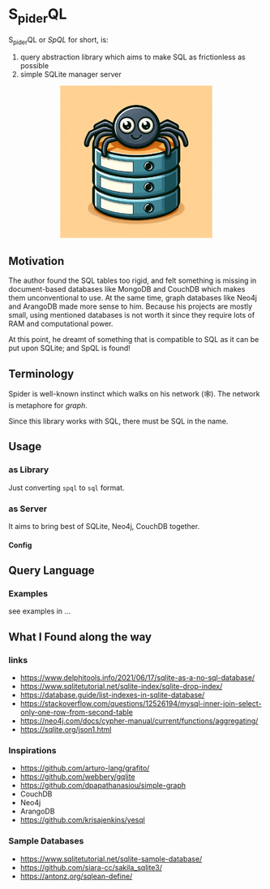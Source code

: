 # S<sub>pider</sub>QL

S<sub>pider</sub>QL or *SpQL* for short, is:
1. query abstraction library which aims to make SQL as frictionless as possible
2. simple SQLite manager server

<p align="center">
  <img src="./assets/logo.png" alt="spiderQlite Logo" width="300px">
</p>

## Motivation
The author found the SQL tables too rigid, and felt something is missing in document-based databases like MongoDB and CouchDB which makes them unconventional to use. At the same time, graph databases like Neo4j and ArangoDB made more sense to him. Because his projects are mostly small, using mentioned databases is not worth it since they require lots of RAM and computational power.

At this point, he dreamt of something that is compatible to SQL as it can be put upon SQLite; and SpQL is found!

## Terminology
Spider is well-known instinct which walks on his network (🕸). The network is metaphore for *graph*. 

Since this library works with SQL, there must be SQL in the name. 

## Usage
### as Library
Just converting `spql` to `sql` format.

### as Server
It aims to bring best of SQLite, Neo4j, CouchDB together.

#### Config

## Query Language
### Examples
see examples in ...


## What I Found along the way
### links
- https://www.delphitools.info/2021/06/17/sqlite-as-a-no-sql-database/
- https://www.sqlitetutorial.net/sqlite-index/sqlite-drop-index/
- https://database.guide/list-indexes-in-sqlite-database/
- https://stackoverflow.com/questions/12526194/mysql-inner-join-select-only-one-row-from-second-table
- https://neo4j.com/docs/cypher-manual/current/functions/aggregating/
- https://sqlite.org/json1.html


### Inspirations
- https://github.com/arturo-lang/grafito/
- https://github.com/webbery/gqlite
- https://github.com/dpapathanasiou/simple-graph
- CouchDB
- Neo4j
- ArangoDB
- https://github.com/krisajenkins/yesql

### Sample Databases
- https://www.sqlitetutorial.net/sqlite-sample-database/
- https://github.com/siara-cc/sakila_sqlite3/
- https://antonz.org/sqlean-define/
